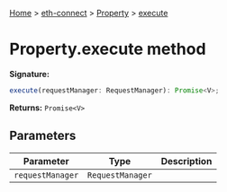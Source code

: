 [Home](./index) &gt; [eth-connect](./eth-connect.md) &gt; [Property](./eth-connect.property.md) &gt; [execute](./eth-connect.property.execute.md)

# Property.execute method


**Signature:**
```javascript
execute(requestManager: RequestManager): Promise<V>;
```
**Returns:** `Promise<V>`

## Parameters

|  Parameter | Type | Description |
|  --- | --- | --- |
|  `requestManager` | `RequestManager` |  |

